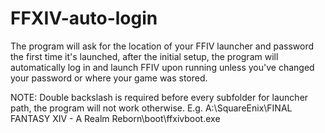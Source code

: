 # FFXIV-auto-login
The program will ask for the location of your FFIV launcher and password the first time it's launched, after the initial setup, the program will automatically log in and launch FFIV upon running unless you've changed your password or where your game was stored.

NOTE: Double backslash is required before every subfolder for launcher path, the program will not work otherwise. E.g. A:\\SquareEnix\\FINAL FANTASY XIV - A Realm Reborn\\boot\\ffxivboot.exe
